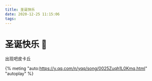 ```yaml
---
title: 圣诞快乐
date: 2020-12-25 11:15:06
tags:
---
```


# 圣诞快乐 🎄

出现吧皮卡丘

{% meting "auto:https://y.qq.com/n/yqq/song/0025Zuqh1L0Kmq.html" "autoplay" %}





